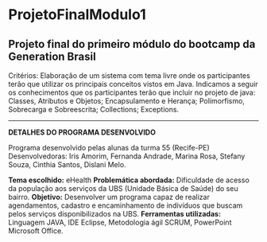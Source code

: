 # ProjetoFinalModulo1
Projeto final do primeiro módulo do bootcamp da Generation Brasil
-------------------------------------------------------------------------------------------------------------------------------------
Critérios: Elaboração de um sistema com tema livre onde os participantes terão que utilizar os principais conceitos vistos em Java.
Indicamos a seguir os conhecimentos que os participantes terão que incluir no projeto de java:
Classes, Atributos e Objetos; Encapsulamento e Herança; Polimorfismo, Sobrecarga e Sobreescrita; Collections; Exceptions.

------------------------------------------------------------------------------------------------------------------------------------
**DETALHES DO PROGRAMA DESENVOLVIDO**

Programa desenvolvido pelas alunas da turma 55 (Recife-PE)
Desenvolvedoras: Iris Amorim, Fernanda Andrade, Marina Rosa, Stefany Souza, Cinthia Santos, Dislani Melo.

**Tema escolhido:** eHealth
**Problemática abordada:** Dificuldade de acesso da população aos serviços da UBS (Unidade Básica de Saúde) do seu bairro.
**Objetivo:** Desenvolver um programa capaz de realizar agendamentos, cadastro e encaminhamento de  indivíduos que  buscam pelos serviços disponibilizados na UBS.
**Ferramentas utilizadas:** Linguagem JAVA, IDE Eclipse, Metodologia ágil SCRUM, PowerPoint Microsoft Office.
